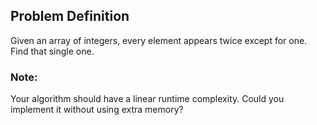 ## Problem Definition
Given an array of integers, every element appears twice except for one. Find that single one.

### Note:
Your algorithm should have a linear runtime complexity. Could you implement it without using extra memory?